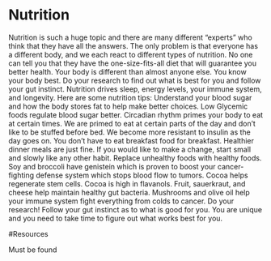 # Nutrition

Nutrition is such a huge topic and there are many different “experts” who think that they have all the answers. The only problem is that everyone has a different body, and we each react to different types of nutrition. No one can tell you that they have the one-size-fits-all diet that will guarantee you better health. Your body is different than almost anyone else. You know your body best. Do your research to find out what is best for you and follow your gut instinct. 
Nutrition drives sleep, energy levels, your immune system, and longevity. Here are some nutrition tips:
Understand your blood sugar and how the body stores fat to help make better choices. Low Glycemic foods regulate blood sugar better.
Circadian rhythm primes your body to eat at certain times. We are primed to eat at certain parts of the day and don’t like to be stuffed before bed. We become more resistant to insulin as the day goes on.
You don’t have to eat breakfast food for breakfast. Healthier dinner meals are just fine.
If you would like to make a change, start small and slowly like any other habit.
Replace unhealthy foods with healthy foods.
Soy and broccoli have genistein which is proven to boost your cancer-fighting defense system which stops blood flow to tumors.
Cocoa helps regenerate stem cells. Cocoa is high in flavanols.
Fruit, sauerkraut, and cheese help maintain healthy gut bacteria.
Mushrooms and olive oil help your immune system fight everything from colds to cancer.
Do your research! Follow your gut instinct as to what is good for you. You are unique and you need to take time to figure out what works best for you. 


#Resources

Must be found
